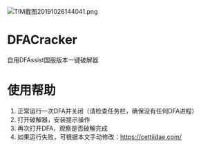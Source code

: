 ![TIM截图20191026144041.png](https://picdn.iinformation.info/2019/10/26/5fba4ed7a237e.png)
# DFACracker
自用DFAssist国服版本一键破解器
# 使用帮助
1. 正常运行一次DFA并关闭（请检查任务栏，确保没有任何DFA进程）  
2. 打开破解器，安装提示操作  
3. 再次打开DFA，观察是否破解完成  
4. 如果运行失败，可根据本文手动修改：https://cettiidae.com/  
